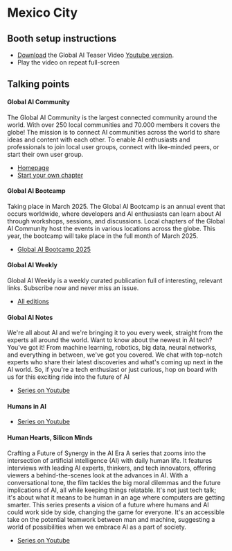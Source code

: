 # Mexico City

## Booth setup instructions
- [Download](https://globalaidata.blob.core.windows.net/downloads/global-ai-community.mp4) the Global AI Teaser Video [Youtube version](https://www.youtube.com/watch?v=YNvVIeVfpIA).
- Play the video on repeat full-screen


## Talking points

#### Global AI Community
The Global AI Community is the largest connected community around the world. With over 250 local communities and 70.000 members it covers the globe!
The mission is to connect AI communities across the world to share ideas and content with each other. To enable AI enthusiasts and professionals to join local user groups, connect with like-minded peers, or start their own user group.
- [Homepage](https://globalai.community)
- [Start your own chapter](https://globalai.community/about/start-a-chapter/)

#### Global AI Bootcamp
Taking place in March 2025. The Global AI Bootcamp is an annual event that occurs worldwide, where developers and AI enthusiasts can learn about AI through workshops, sessions, and discussions. Local chapters of the Global AI Community host the events in various locations across the globe. This year, the bootcamp will take place in the full month of March 2025.

- [Global AI Bootcamp 2025](https://globalai.community/events/global-ai-bootcamp-2025/)

#### Global AI Weekly
Global AI Weekly is a weekly curated publication full of interesting, relevant links. Subscribe now and never miss an issue.
- [All editions](https://weekly.globalai.community)

#### Global AI Notes
We're all about AI and we're bringing it to you every week, straight from the experts all around the world. Want to know about the newest in AI tech? You've got it! From machine learning, robotics, big data, neural networks, and everything in between, we've got you covered. We chat with top-notch experts who share their latest discoveries and what's coming up next in the AI world. So, if you're a tech enthusiast or just curious, hop on board with us for this exciting ride into the future of AI
- [Series on Youtube](https://www.youtube.com/playlist?list=PLMjtoLHNjR0sjqOFUpp0fhQwG-j861XEI)

#### Humans in AI

- [Series on Youtube](https://www.youtube.com/playlist?list=PLMjtoLHNjR0t-nm05BE7zmCzpq21FEK-p)

#### Human Hearts, Silicon Minds
Crafting a Future of Synergy in the AI Era
A series that zooms into the intersection of artificial intelligence (AI) with daily human life. It features interviews with leading AI experts, thinkers, and tech innovators, offering viewers a behind-the-scenes look at the advances in AI.
With a conversational tone, the film tackles the big moral dilemmas and the future implications of AI, all while keeping things relatable. It's not just tech talk; it's about what it means to be human in an age where computers are getting smarter.
This series presents a vision of a future where humans and AI could work side by side, changing the game for everyone. It's an accessible take on the potential teamwork between man and machine, suggesting a world of possibilities when we embrace AI as a part of society.
- [Series on Youtube](https://www.youtube.com/playlist?list=PLMjtoLHNjR0soijKBO5Z0mPh8VbNcwZGQ)
